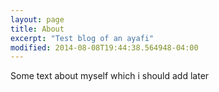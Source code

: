 ```yaml
---
layout: page
title: About
excerpt: "Test blog of an ayafi"
modified: 2014-08-08T19:44:38.564948-04:00
---
```


Some text about myself which i should add later

[^1]: Example: *domain.com/category-name/post-title*
